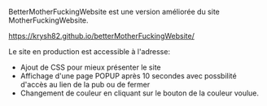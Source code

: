BetterMotherFuckingWebsite est une version améliorée du site MotherFuckingWebsite.

https://krysh82.github.io/betterMotherFuckingWebsite/

Le site en production est accessible à l'adresse: 


 - Ajout de CSS pour mieux présenter le site
 - Affichage d'une page POPUP après 10 secondes avec possbilité d'accès au lien de la pub ou de fermer
 - Changement de couleur en cliquant sur le bouton de la couleur voulue.
 





